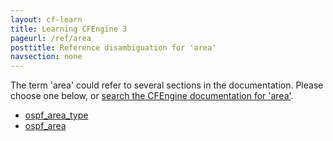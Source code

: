 ```yaml
---
layout: cf-learn
title: Learning CFEngine 3
pageurl: /ref/area
posttitle: Reference disambiguation for 'area'
navsection: none
---
```


The term 'area' could refer to several sections in the documentation. Please choose one below, or
[search the CFEngine documentation for 'area'](http://docs.cfengine.com/latest/search.html?q=area).

- [ospf_area_type](http://docs.cfengine.com/latest/reference-promise-types-interfaces.html#ospf_area_type)
- [ospf_area](http://docs.cfengine.com/latest/reference-promise-types-interfaces.html#ospf_area)
